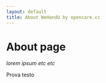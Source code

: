 ```yaml
---
layout: default
title: About WeHandU by opencare.cc
---
```


# About page
*lorem ipsum etc etc*

Prova testo
